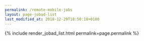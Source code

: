 ```yaml
---
permalink: /remote-mobile-jobs
layout: page-jobad-list
last_modified_at: 2018-12-29T18:50:18+0100
---
```

{% include render_jobad_list.html permalink=page.permalink %}
